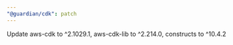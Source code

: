 ```yaml
---
"@guardian/cdk": patch
---
```


Update aws-cdk to ^2.1029.1, aws-cdk-lib to ^2.214.0, constructs to ^10.4.2


